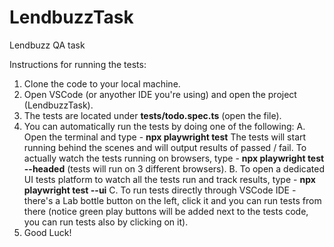 # LendbuzzTask
Lendbuzz QA task 

Instructions for running the tests:

1. Clone the code to your local machine.
2. Open VSCode (or anyother IDE you're using) and open the project (LendbuzzTask).
3. The tests are located under **tests/todo.spec.ts** (open the file).
4. You can automatically run the tests by doing one of the following:
   A. Open the terminal and type - **npx playwright test**
      The tests will start running behind the scenes and will output results of passed / fail.
      To actually watch the tests running on browsers, type - **npx playwright test --headed** (tests will run on 3 different browsers).
   B. To open a dedicated UI tests platform to watch all the tests run and track results, type - **npx playwright test --ui**
   C. To run tests directly through VSCode IDE - there's a Lab bottle button on the left, click it and you can run tests from there (notice green play buttons will be added next to the tests code, you can run tests also by clicking on it).
5. Good Luck!
    

